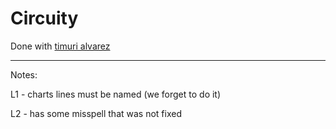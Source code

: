 # Circuity

Done with [timuri alvarez](https://github.com/TimuriAlvarez)

---

Notes:

L1 - charts lines must be named (we forget to do it)

L2 - has some misspell that was not fixed
